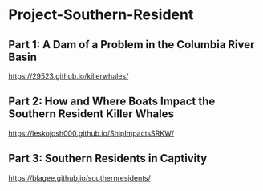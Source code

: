 # Project-Southern-Resident
## Part 1: A Dam of a Problem in the Columbia River Basin
https://29523.github.io/killerwhales/

## Part 2: How and Where Boats Impact the Southern Resident Killer Whales
https://leskojosh000.github.io/ShipImpactsSRKW/

## Part 3: Southern Residents in Captivity
https://blagee.github.io/southernresidents/
